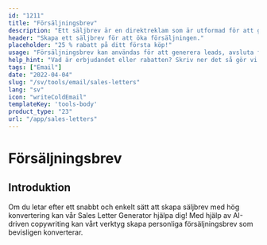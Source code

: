 ```yaml
---
id: "1211"
title: "Försäljningsbrev"
description: "Ett säljbrev är en direktreklam som är utformad för att generera försäljning. Det är ett brev som skickas till potentiella kunder eller klienter och som vanligtvis innehåller ett specialerbjudande eller en rabatt. Försäljningsbrev kan användas för att generera ledtrådar, avsluta försäljning eller skapa varumärkeskännedom."
header: "Skapa ett säljbrev för att öka försäljningen."
placeholder: "25 % rabatt på ditt första köp!"
usage: "Försäljningsbrev kan användas för att generera leads, avsluta försäljning eller skapa varumärkeskännedom."
help_hint: "Vad är erbjudandet eller rabatten? Skriv ner det så gör vi ett säljbrev av det."
tags: ["Email"]
date: "2022-04-04"
slug: "/sv/tools/email/sales-letters"
lang: "sv"
icon: "writeColdEmail"
templateKey: 'tools-body'
product_type: "23"
url: "/app/sales-letters"
---
```


# Försäljningsbrev

## Introduktion

Om du letar efter ett snabbt och enkelt sätt att skapa säljbrev med hög konvertering kan vår Sales Letter Generator hjälpa dig! Med hjälp av AI-driven copywriting kan vårt verktyg skapa personliga försäljningsbrev som bevisligen konverterar.
